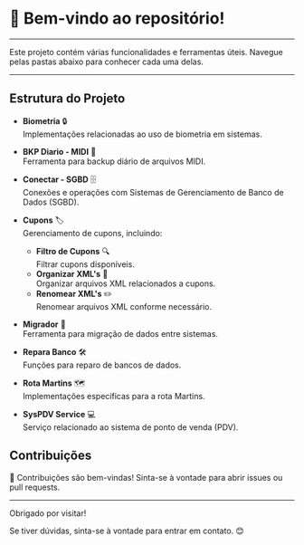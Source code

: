 # 👋 Bem-vindo ao repositório!

---

Este projeto contém várias funcionalidades e ferramentas úteis. Navegue pelas pastas abaixo para conhecer cada uma delas.

---

## Estrutura do Projeto

- **Biometria** 🔒  
  Implementações relacionadas ao uso de biometria em sistemas.

- **BKP Diario - MIDI** 🎵  
  Ferramenta para backup diário de arquivos MIDI.

- **Conectar - SGBD** 🗄️  
  Conexões e operações com Sistemas de Gerenciamento de Banco de Dados (SGBD).

- **Cupons** 🏷️  
  Gerenciamento de cupons, incluindo:
  - **Filtro de Cupons** 🔍  
    Filtrar cupons disponíveis.
  - **Organizar XML's** 📂  
    Organizar arquivos XML relacionados a cupons.
  - **Renomear XML's** ✏️  
    Renomear arquivos XML conforme necessário.

- **Migrador** 🚀  
  Ferramenta para migração de dados entre sistemas.

- **Repara Banco** 🛠️  
  Funções para reparo de bancos de dados.

- **Rota Martins** 🗺️  
  Implementações específicas para a rota Martins.

- **SysPDV Service** 💻  
  Serviço relacionado ao sistema de ponto de venda (PDV).

## Contribuições

🤝 Contribuições são bem-vindas! Sinta-se à vontade para abrir issues ou pull requests.

---

Obrigado por visitar! 

Se tiver dúvidas, sinta-se à vontade para entrar em contato. 😊